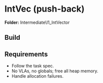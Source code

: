 ﻿# IntVec (push-back)

**Folder:** Intermediate\I1_IntVector

## Build

## Requirements
- Follow the task spec.
- No VLAs, no globals; free all heap memory.
- Handle allocation failures.
